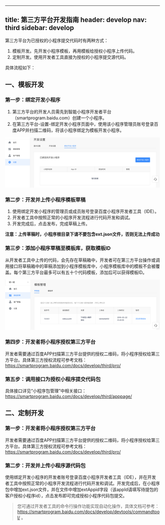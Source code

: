 
---
title: 第三方平台开发指南
header: develop
nav: third
sidebar: develop
---

第三方平台为已授权的小程序提交代码时有两种方式：

1. 模板开发。先开发小程序模板，再用模板给授权小程序上传代码。
2. 定制开发。使用开发者工具直接为授权的小程序提交源代码。

具体流程如下：
## 一、模板开发

### 第一步：绑定开发小程序
1. 第三方平台的开发人员需先到智能小程序开发者平台（smartprogram.baidu.com）创建一个小程序。
2. 在第三方平台-设置-绑定开发小程序页面中，使用该小程序管理员账号登录百度APP并扫描二维码，将该小程序绑定为模板开发小程序。

![绑定小程序](../../../img/tp/bdxcx.png "绑定小程序")

### 第二步：开发并上传小程序模板草稿

1. 使用绑定开发小程序的管理员或成员账号登录百度小程序开发者工具（IDE）。
2. 开发者工具中按照正常的小程序开发流程进行代码开发和调试。
3. 开发完成后，点击发布，完成草稿上传。

**注意：上传草稿时，小程序根目录下请不要包含ext.json文件，否则无法上传成功**

### 第三步：添加小程序草稿至模板库，获取模板ID
从开发者工具中上传的代码，会先存在草稿箱中，开发者可在第三方平台操作或调用接口将草稿箱中的草稿添加到小程序模板库中，小程序模板库中的模板不会被覆盖。每个第三方平台最多可以有五十个代码模板，添加后可以获得模板ID。

![添加模板](../../../img/tp/tjmb.png "添加模板")

### 第四步：开发者将小程序授权第三方平台
开发者需要通过百度APP扫描第三方平台提供的授权二维码，将小程序授权给第三方平台。具体第三方授权流程可参考文档：https://smartprogram.baidu.com/docs/develop/third/pro/

### 第五步：调用接口为授权小程序提交代码包
具体接口详见“小程序包管理”中相关接口：https://smartprogram.baidu.com/docs/develop/third/apppage/

## 二、定制开发

### 第一步：开发者将小程序授权第三方平台
开发者需要通过百度APP扫描第三方平台提供的授权二维码，将小程序授权给第三方平台。具体第三方授权流程可参考文档：https://smartprogram.baidu.com/docs/develop/third/pro/

### 第二步：开发并上传小程序源代码包
使用绑定开发小程序的开发者账号登录百度小程序开发者工具（IDE），并在开发者工具中按照正常的小程序开发流程进行代码开发和调试。开发完成后，在小程序包中增加ext.json文件，并在文件中增加extAppid字段（该appId请填写待提包的客户授权小程序id），点击发布即可完成授权小程序代码包提交。

> 您可通过开发者工具的命令行操作功能实现自动化操作，具体文档可参考：https://smartprogram.baidu.com/docs/develop/devtools/commandtool/ 。
